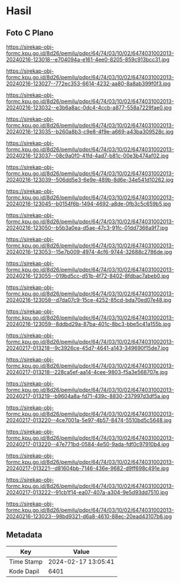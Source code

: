 # Hasil

## Foto C Plano

https://sirekap-obj-formc.kpu.go.id/8d26/pemilu/pdpr/64/74/03/10/02/6474031002013-20240216-123018--e704094a-e161-4ee0-8205-859c913bcc31.jpg

https://sirekap-obj-formc.kpu.go.id/8d26/pemilu/pdpr/64/74/03/10/02/6474031002013-20240216-123027--772ec353-6614-4232-aa80-8a8ab399f0f3.jpg

https://sirekap-obj-formc.kpu.go.id/8d26/pemilu/pdpr/64/74/03/10/02/6474031002013-20240216-123032--e3b6a8ac-0dc4-4ccb-a877-558a7229fae0.jpg

https://sirekap-obj-formc.kpu.go.id/8d26/pemilu/pdpr/64/74/03/10/02/6474031002013-20240216-123035--b260a8b3-c9e8-4f9e-a669-a43ba309528c.jpg

https://sirekap-obj-formc.kpu.go.id/8d26/pemilu/pdpr/64/74/03/10/02/6474031002013-20240216-123037--08c9a0f0-41fd-4ad7-b81c-00e3b474af02.jpg

https://sirekap-obj-formc.kpu.go.id/8d26/pemilu/pdpr/64/74/03/10/02/6474031002013-20240216-123039--506dd5e3-6e9e-489b-8d6e-34e541d10262.jpg

https://sirekap-obj-formc.kpu.go.id/8d26/pemilu/pdpr/64/74/03/10/02/6474031002013-20240216-123045--b0154f6b-1494-4692-a8de-0fb3c5c659b5.jpg

https://sirekap-obj-formc.kpu.go.id/8d26/pemilu/pdpr/64/74/03/10/02/6474031002013-20240216-123050--b5b3a0ea-d5ae-47c3-91fc-01dd7366a9f7.jpg

https://sirekap-obj-formc.kpu.go.id/8d26/pemilu/pdpr/64/74/03/10/02/6474031002013-20240216-123053--15e7b009-4974-4cf6-9744-32688c2786de.jpg

https://sirekap-obj-formc.kpu.go.id/8d26/pemilu/pdpr/64/74/03/10/02/6474031002013-20240216-123055--019bd5cc-d51b-4f72-8402-8fdbac7abeb0.jpg

https://sirekap-obj-formc.kpu.go.id/8d26/pemilu/pdpr/64/74/03/10/02/6474031002013-20240216-123058--d7da07c9-15ce-4252-85cd-bda70ed07e48.jpg

https://sirekap-obj-formc.kpu.go.id/8d26/pemilu/pdpr/64/74/03/10/02/6474031002013-20240216-123059--8ddbd29a-87ba-401c-8bc3-bbe5c41a155b.jpg

https://sirekap-obj-formc.kpu.go.id/8d26/pemilu/pdpr/64/74/03/10/02/6474031002013-20240217-013218--9c3926ce-45d7-4641-a143-349690f15de7.jpg

https://sirekap-obj-formc.kpu.go.id/8d26/pemilu/pdpr/64/74/03/10/02/6474031002013-20240217-013218--228ca5ef-aa14-4cee-9803-f5a3e568707e.jpg

https://sirekap-obj-formc.kpu.go.id/8d26/pemilu/pdpr/64/74/03/10/02/6474031002013-20240217-013219--b9604a8a-fd71-439c-8830-237997d3df5a.jpg

https://sirekap-obj-formc.kpu.go.id/8d26/pemilu/pdpr/64/74/03/10/02/6474031002013-20240217-013220--4ce7001a-5e97-4b57-8474-5510bd5c5648.jpg

https://sirekap-obj-formc.kpu.go.id/8d26/pemilu/pdpr/64/74/03/10/02/6474031002013-20240217-013220--47e771bd-0584-4e50-9ada-fdf0c97910b4.jpg

https://sirekap-obj-formc.kpu.go.id/8d26/pemilu/pdpr/64/74/03/10/02/6474031002013-20240217-013221--d81604bb-7146-436e-9682-d9ff698c491e.jpg

https://sirekap-obj-formc.kpu.go.id/8d26/pemilu/pdpr/64/74/03/10/02/6474031002013-20240217-013222--91cb1f14-ea07-407a-a304-9e5d93dd7510.jpg

https://sirekap-obj-formc.kpu.go.id/8d26/pemilu/pdpr/64/74/03/10/02/6474031002013-20240216-123023--98bd9321-d6a8-4610-88ec-20ead43107b6.jpg


## Metadata

| Key        | Value               |
| ---------- | ------------------- |
| Time Stamp | 2024-02-17 13:05:41 |
| Kode Dapil | 6401                |



